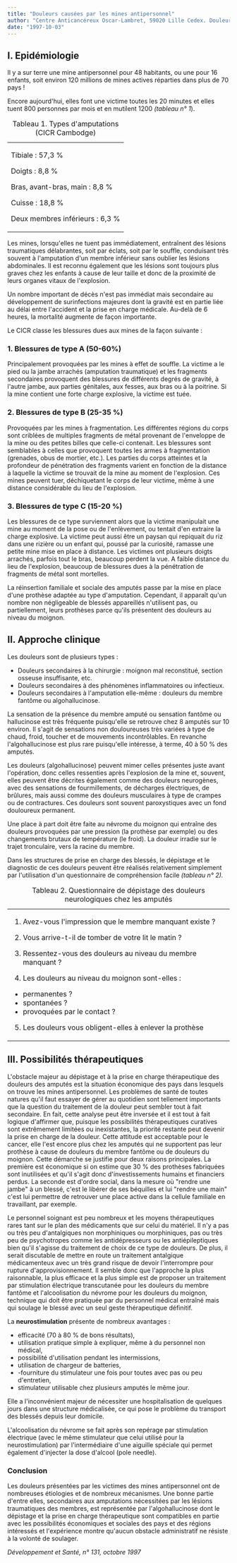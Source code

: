 ```yaml
---
title: "Douleurs causées par les mines antipersonnel"
author: "Centre Anticancéreux Oscar-Lambret, 59020 Lille Cedex. Douleur sans frontières."
date: "1997-10-03"
---
```


## **I. Epidémiologie**

Il y a sur terre une mine antipersonnel pour 48 habitants, ou une pour 16 enfants, soit environ 120 millions de mines actives réparties dans plus de 70 pays !

Encore aujourd'hui, elles font une victime toutes les 20 minutes et elles tuent 800 personnes par mois et en mutilent 1200 _(tableau n° 1_).

<table>
<caption>Tableau 1. Types d'amputations (CICR Cambodge)</caption>

<tbody>

<tr>

<td>

Tibiale : 57,3 %

Doigts : 8,8 %

Bras, avant-bras, main : 8,8 %

Cuisse : 18,8 %

Deux membres inférieurs : 6,3 %

</td>

</tr>

</tbody>

</table>

Les mines, lorsqu'elles ne tuent pas immédiatement, entraînent des lésions traumatiques délabrantes, soit par éclats, soit par le souffle, conduisant très souvent à l'amputation d'un membre inférieur sans oublier les lésions abdominales. Il est reconnu également que les lésions sont toujours plus graves chez les enfants à cause de leur taille et donc de la proximité de leurs organes vitaux de l'explosion.

Un nombre important de décès n'est pas immédiat mais secondaire au développement de surinfections majeures dont la gravité est en partie liée au délai entre l'accident et la prise en charge médicale. Au-delà de 6 heures, la mortalité augmente de façon importante.

Le CICR classe les blessures dues aux mines de la façon suivante :

### **1. Blessures de type A (50-60%)**

Principalement provoquées par les mines à effet de souffle. La victime a le pied ou la jambe arrachés (amputation traumatique) et les fragments secondaires provoquent des blessures de différents degrés de gravité, à l'autre jambe, aux parties génitales, aux fesses, aux bras ou à la poitrine. Si la mine contient une forte charge explosive, la victime est tuée.

### **2. Blessures de type B (25-35 %)**

Provoquées par les mines à fragmentation. Les différentes régions du corps sont criblées de multiples fragments de métal provenant de l'enveloppe de la mine ou des petites billes que celle-ci contenait. Les blessures sont semblables à celles que provoquent toutes les armes à fragmentation (grenades, obus de mortier, etc.). Les parties du corps atteintes et la profondeur de pénétration des fragments varient en fonction de la distance à laquelle la victime se trouvait de la mine au moment de l'explosion. Ces mines peuvent tuer, déchiquetant le corps de leur victime, même à une distance considérable du lieu de l'explosion.

### **3. Blessures de type C (15-20 %)**

Les blessures de ce type surviennent alors que la victime manipulait une mine au moment de la pose ou de l'enlèvement, ou tentait d'en extraire la charge explosive. La victime peut aussi être un paysan qui repiquait du riz dans une rizière ou un enfant qui, poussé par la curiosité, ramasse une petite mine mise en place à distance. Les victimes ont plusieurs doigts arrachés, parfois tout le bras, beaucoup perdent la vue. A faible distance du lieu de l'explosion, beaucoup de blessures dues à la pénétration de fragments de métal sont mortelles.

La réinsertion familiale et sociale des amputés passe par la mise en place d'une prothèse adaptée au type d'amputation. Cependant, il apparaît qu'un nombre non négligeable de blessés appareillés n'utilisent pas, ou partiellement, leurs prothèses parce qu'ils présentent des douleurs au niveau du moignon.

## **II.** **Approche clinique**

Les douleurs sont de plusieurs types :

*   Douleurs secondaires à la chirurgie : moignon mal reconstitué, section osseuse insuffisante, etc.
*   Douleurs secondaires à des phénomènes inflammatoires ou infectieux.
*   Douleurs secondaires à l'amputation elle-même : douleurs du membre fantôme ou algohallucinose.

La sensation de la présence du membre amputé ou sensation fantôme ou hallucinose est très fréquente puisqu'elle se retrouve chez 8 amputés sur 10 environ. Il s'agit de sensations non douloureuses très variées à type de chaud, froid, toucher et de mouvements incontrôlables. En revanche l'algohallucinose est plus rare puisqu'elle intéresse, à terme, 40 à 50 % des amputés.

Les douleurs (algohallucinose) peuvent mimer celles présentes juste avant l'opération, donc celles ressenties après l'explosion de la mine et, souvent, elles peuvent être décrites également comme des douleurs neurogènes, avec des sensations de fourmillements, de décharges électriques, de brûlures, mais aussi comme des douleurs musculaires à type de crampes ou de contractures. Ces douleurs sont souvent paroxystiques avec un fond douloureux permanent.

Une place à part doit être faite au névrome du moignon qui entraîne des douleurs provoquées par une pression (la prothèse par exemple) ou des changements brutaux de température (le froid). La douleur irradie sur le trajet tronculaire, vers la racine du membre.

Dans les structures de prise en charge des blessés, le dépistage et le diagnostic de ces douleurs peuvent être réalisés relativement simplement par l'utilisation d'un questionnaire de compréhension facile _(tableau n° 2)._

<table>
<caption>Tableau 2. Questionnaire de dépistage des douleurs neurologiques chez les amputés</caption>

<tbody>

<tr>

<td>

1. Avez-vous l'impression que le membre manquant existe ?

2. Vous arrive-t-il de tomber de votre lit le matin ?

3. Ressentez-vous des douleurs au niveau du membre manquant ?

4. Les douleurs au niveau du moignon sont-elles :

<ul><li>permanentes ?</li><li>spontanées ?</li><li>provoquées par le contact ?</li></ul>

5. Les douleurs vous obligent-elles à enlever la prothèse

</td>

</tr>

</tbody>

</table>

## **III. Possibilités thérapeutiques**

L'obstacle majeur au dépistage et à la prise en charge thérapeutique des douleurs des amputés est la situation économique des pays dans lesquels on trouve les mines antipersonnel. Les problèmes de santé de toutes natures qu'il faut essayer de gérer au quotidien sont tellement importants que la question du traitement de la douleur peut sembler tout à fait secondaire. En fait, cette analyse peut être inversée et il est tout à fait logique d'affirmer que, puisque les possibilités thérapeutiques curatives sont extrêmement limitées ou inexistantes, la priorité restante peut devenir la prise en charge de la douleur. Cette attitude est acceptable pour le cancer, elle l'est encore plus chez les amputés qui ne supportent pas leur prothèse à cause de douleurs du membre fantôme ou de douleurs du moignon. Cette démarche se justifie pour deux raisons principales. La première est économique si on estime que 30 % des prothèses fabriquées sont inutilisées et qu'il s'agit donc d'investissements humains et financiers perdus. La seconde est d'ordre social, dans la mesure où "rendre une jambe" à un blessé, c'est le libérer de ses béquilles et lui "rendre une main" c'est lui permettre de retrouver une place active dans la cellule familiale en travaillant, par exemple.

Le personnel soignant est peu nombreux et les moyens thérapeutiques rares tant sur le plan des médicaments que sur celui du matériel. Il n'y a pas ou très peu d'antalgiques non morphiniques ou morphiniques, pas ou très peu de psychotropes comme les antidépresseurs ou les antiépileptiques bien qu'il s'agisse du traitement de choix de ce type de douleurs. De plus, il serait discutable de mettre en route un traitement antalgique médicamenteux avec un très grand risque de devoir l'interrompre pour rupture d'approvisionnement. Il semble donc que l'approche la plus raisonnable, la plus efficace et la plus simple est de proposer un traitement par stimulation électrique transcutanée pour les douleurs du membre fantôme et l'alcoolisation du névrome pour les douleurs du moignon, technique qui doit être pratiquée par du personnel médical entraîné mais qui soulage le blessé avec un seul geste thérapeutique définitif.

La **neurostimulation** présente de nombreux avantages :

*   efficacité (70 à 80 % de bons résultats),
*   utilisation pratique simple à expliquer, même à du personnel non médical,
*   possibilité d'utilisation pendant les intermissions,
*   utilisation de chargeur de batteries,
*   -fourniture du stimulateur une fois pour toutes avec pas ou peu d'entretien,
*   stimulateur utilisable chez plusieurs amputés le même jour.

Elle a l'inconvénient majeur de nécessiter une hospitalisation de quelques jours dans une structure médicalisée, ce qui pose le problème du transport des blessés depuis leur domicile.

L'alcoolisation du névrome se fait après son repérage par stimulation électrique (avec le même stimulateur que celui utilisé pour la neurostimulation) par l'intermédiaire d'une aiguille spéciale qui permet également d'injecter la dose d'alcool (pole needle).

### **Conclusion**

Les douleurs présentées par les victimes des mines antipersonnel ont de nombreuses étiologies et de nombreux mécanismes. Une bonne partie d'entre elles, secondaires aux amputations nécessitées par les lésions traumatiques des membres, est représentée par l'algohallucinose dont le dépistage et la prise en charge thérapeutique sont compatibles en partie avec les possibilités économiques et sociales des pays et des régions intéressés et l'expérience montre qu'aucun obstacle administratif ne résiste à la volonté de soulager.

_Développement et Santé, n° 131, octobre 1997_